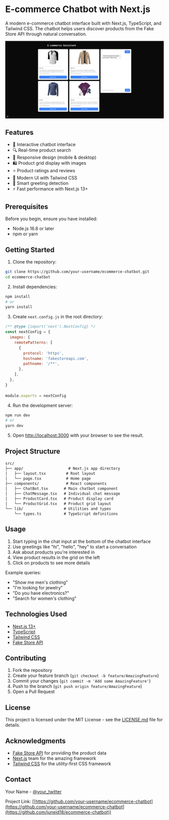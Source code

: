 # E-commerce Chatbot with Next.js

A modern e-commerce chatbot interface built with Next.js, TypeScript, and Tailwind CSS. The chatbot helps users discover products from the Fake Store API through natural conversation.

![E-commerce Chatbot](public/image.png)

## Features

- 🤖 Interactive chatbot interface
- 🔍 Real-time product search
- 📱 Responsive design (mobile & desktop)
- 🛍️ Product grid display with images
- ⭐ Product ratings and reviews
- 🎨 Modern UI with Tailwind CSS
- 💬 Smart greeting detection
- ⚡ Fast performance with Next.js 13+

## Prerequisites

Before you begin, ensure you have installed:
- Node.js 16.8 or later
- npm or yarn

## Getting Started

1. Clone the repository:
```bash
git clone https://github.com/your-username/ecommerce-chatbot.git
cd ecommerce-chatbot
```

2. Install dependencies:
```bash
npm install
# or
yarn install
```

3. Create `next.config.js` in the root directory:
```javascript
/** @type {import('next').NextConfig} */
const nextConfig = {
  images: {
    remotePatterns: [
      {
        protocol: 'https',
        hostname: 'fakestoreapi.com',
        pathname: '/**',
      },
    ],
  },
}

module.exports = nextConfig
```

4. Run the development server:
```bash
npm run dev
# or
yarn dev
```

5. Open [http://localhost:3000](http://localhost:3000) with your browser to see the result.

## Project Structure

```
src/
├── app/                    # Next.js app directory
│   ├── layout.tsx         # Root layout
│   └── page.tsx           # Home page
├── components/            # React components
│   ├── ChatBot.tsx       # Main chatbot component
│   ├── ChatMessage.tsx   # Individual chat message
│   ├── ProductCard.tsx   # Product display card
│   └── ProductGrid.tsx   # Product grid layout
└── lib/                  # Utilities and types
    └── types.ts          # TypeScript definitions
```

## Usage

1. Start typing in the chat input at the bottom of the chatbot interface
2. Use greetings like "hi", "hello", "hey" to start a conversation
3. Ask about products you're interested in
4. View product results in the grid on the left
5. Click on products to see more details

Example queries:
- "Show me men's clothing"
- "I'm looking for jewelry"
- "Do you have electronics?"
- "Search for women's clothing"

## Technologies Used

- [Next.js 13+](https://nextjs.org/)
- [TypeScript](https://www.typescriptlang.org/)
- [Tailwind CSS](https://tailwindcss.com/)
- [Fake Store API](https://fakestoreapi.com/)

## Contributing

1. Fork the repository
2. Create your feature branch (`git checkout -b feature/AmazingFeature`)
3. Commit your changes (`git commit -m 'Add some AmazingFeature'`)
4. Push to the branch (`git push origin feature/AmazingFeature`)
5. Open a Pull Request

## License

This project is licensed under the MIT License - see the [LICENSE.md](LICENSE.md) file for details.

## Acknowledgments

- [Fake Store API](https://fakestoreapi.com/) for providing the product data
- [Next.js](https://nextjs.org/) team for the amazing framework
- [Tailwind CSS](https://tailwindcss.com/) for the utility-first CSS framework

## Contact

Your Name - [@your_twitter](https://twitter.com/your_twitter)

Project Link: [[https://github.com/your-username/ecommerce-chatbot](https://github.com/your-username/ecommerce-chatbot](https://github.com/juneid18/ecommerce-chatbot))
